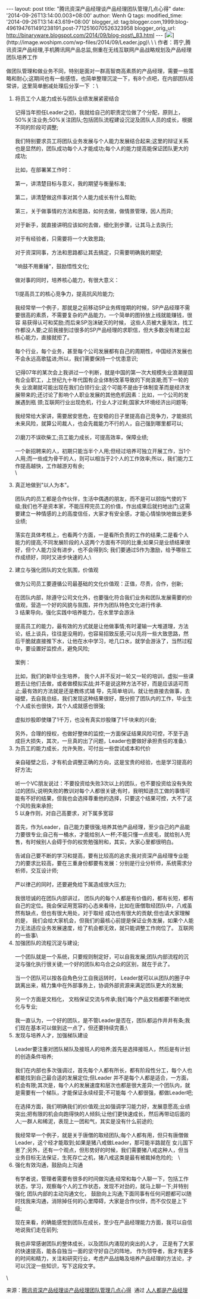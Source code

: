--- layout: post title: "腾讯资深产品经理谈产品经理团队管理几点心得"
date: '2014-09-26T13:14:00.003+08:00' author: Wenh Q tags:
modified\_time: '2014-09-26T13:14:43.619+08:00' blogger\_id:
tag:blogger.com,1999:blog-4961947611491238191.post-7712516070526323958
blogger\_orig\_url:
http://binaryware.blogspot.com/2014/09/blog-post\_83.html ---
[![](https://images-blogger-opensocial.googleusercontent.com/gadgets/proxy?url=http%3A%2F%2Fimage.woshipm.com%2Fwp-files%2F2014%2F09%2FLeader.jpg&container=blogger&gadget=a&rewriteMime=image%2F*)](http://image.woshipm.com/wp-files/2014/09/Leader.jpg)\
\
\
作者：蒋宁,腾讯资深产品经理,手机腾讯网产品总监,侧重在无线互联网产品战略规划及产品经理团队培养工作\
\
做团队管理和做业务不同，特别是面对一群高智商高素质的产品经理，需要一些策略和耐心;这期间也有一些感悟，也简单整理沉淀一下，有8个点吧，在内部团队经常讲，这里简单删减处理后分享一下
：\
1. 将员工个人能力成长与团队业绩发展紧密结合\
\
记得当年担任Leader之初，我就给自己的职责定位做了个分配，原则上，50%关注业务;50%关注团队;包括团队流程建设沉淀及团队人员的成长，根据不同的阶段可调整;\
\
我们特别要求员工将团队业务发展与个人能力发展结合起来;这里的辩证关系也是显然的，团队成功每个人才能成功;每个人的能力提高能保证团队更大的成功;\
\
比如，在部署某工作时：\
\
第一，讲清楚目标与意义，我的期望与衡量标准;\
\
第二，讲清楚做这件事对其个人能力成长有什么帮助;\
\
第三，关于做事情的方法和思路，如何去做，做情景管理，因人而异;\
\
对于新手，就直接讲明应该如何去做，细化到步骤，让其马上去执行;\
\
对于有经验者，只需要将一个大致思路;\
\
对于资深同事，方法和思路都让其去搞定，只需要明确我的期望;\
\
"响鼓不用重锤"，鼓励悟性文化;\
\
做对事的同时，培养核心能力，有很大意义：\
\
1)提高员工的核心竞争力，提高抗风险能力;\
\
我经常举一个例子，那就是之前移动SP业务辉煌期的时候，SP产品经理不需要很高的素质，不需要复杂的产品能力，一个简单的图铃放上线就能赚钱，很容
易获得认可和奖励;而后来SP泡沫破灭的时候，
这些人员被大量淘汰，找工作都没人要;之前我接到过很多的SP产品经理的求职信，但大多数没有建立起核心能力，直接就拒了。\
\
每个行业，每个业务，甚至每个公司发展都有自己的周期性，中国经济发展也不会永远高歌猛进;所以，我们需要保持一个忧患意识;\
\
记得07年的某次会上我讲过一个判断，就是中国的第一次大规模失业浪潮是国有企业职工，上世纪九十年代国有企业体制改革导致的下岗浪潮;而下一轮的失
业浪潮就可能出现在我们白领行业;这个可能不是由于体制变革而是经济发展带来的;还讨论了影响个人职业发展的其他危机因素：比如，一个公司的发展遇到瓶
颈;互联网行业出现危机，行业人才过剩;国家大环境经济出问题等;\
\
我经常给大家讲，需要居安思危，在安稳的日子里提高自己竞争力，才能抵抗未来风险，就算公司裁人，也会先裁能力不行的人，自己强到哪里都可以;\
\
2)磨刀不误砍柴工;员工能力成长，可提高效率，保障业绩;\
\
一个新招聘来的人，初期只能当半个人用;但经过培养可独立开展工作，当1个人用;而一些成为骨干的人，则可以相当于2个人的工作效率;所以，我们能力工作提高越快，工作越游刃有余;\
\
3) 真正地做到"以人为本"。\
\
团队内的员工都是合作伙伴，生活中偶遇的朋友，而不是可以颐指气使的下级;我们也不是资本家，不能压榨完员工的价值，作出成果后就扫地出门;这需要建立一种情感的上的高度信任，大家才有安全感，才能心情愉快地做出更多业绩;\
\
落实在具体考核上，也看两个方面，一是看所负责的工作的结果;二是看个人能力的提高;不同发展阶段的人这两个方面有不同的比重;如果只是业绩结果很好，但个人能力没有进步，也不会得到S;
我们要通过S作为激励，给予哪些工作成绩好，同时又进步快速的人;\
2. 建立与强化团队的文化氛围，价值观\
\
做为公司员工要遵循公司最基础的文化价值观：正值，尽责，合作，创新;\
\
在团队内部，除遵守公司文化外，也要强化符合我们业务和团队发展需要的价值观，营造一个好的风貌与氛围，并作为团队特色文化进行传承.\
3 结果导向，强化实践中培养能力，在水里学会游泳\
\
提高员工的能力，最有效的方式就是让他做事情;有时灌输一大堆道理，方法论，纸上谈兵，往往是没用的，也容易招致反感;可以先将一些大致思路，然后干脆就直接推下水，让他在水中学习，呛几口水，就学会游泳了，当然过程中，要设置好监控点，避免风险;\
\
案例：\
\
比如，我们的新毕业生培养，
我个人并不反对一轮又一轮的培训，虚拟一些课题去让他们去做，或者做模拟实战;并不是说这种方法不好，而是应该适可而止;最有效的方法就是还是教练式辅
导，先简单培训，就让他直接去做事，去碰壁，去自我总结，我们发现这种结果很好，既分担了团队内的工作，毕业生个人成长也很快，其个人成就感也很强;\
\
虚拟炒股即使赚了1千万，也没有真实炒股赚了1千块来的兴奋;\
\
另外，合理的授权，也做好整体的监控;一方面保证结果风险可控，不至于造成巨大损失，其次，一旦真的出了问题，Leader也要做好承担责任的准备;\
4. 为员工的能力成长，允许失败，可付出一些尝试成本和代价\
\
亲自碰壁之后，才有机会调整正确的方向，这是宝贵的经验，也是学习提高的好方法;\
\
听一个VC朋友说过：不要投资给失败3次以上的团队，也不要投资给没有失败过的团队;说明失败的教训对每个人都很关键;有时，我明知道员工做的事情可能有不好的结果，但我也会选择尊重他的选择，只要这个结果可控，大不了这个风险我来承担;\
5 以身作则，对自己高要求，对下属多宽容\
\
首先，作为Leader，自己能力要很强;培养其他产品经理，至少自己的产品能力要很专业;自己有一桶水，才能给别人一杯;不能只懂一点皮毛，就给别人兜售，有时候别人会碍于你的权势勉强附和，其实，大家心里都很明白。\
\
告诫自己要不断的学习和提高，要有比较高的追求;我对资深产品经理专业能力的要求比较高，要在三重身份都要有发展：分别是行业分析师，系统需求分析师，交互设计师;\
\
严以律己的同时，还要避免给下属造成很大压力;\
\
我很坦诚的在团队内部讲过，
团队内的每个人都是有价值的，都有长短，都有自己的定位。我会保证用宽容的心态来看待，比如在唐僧取经团队中，八戒虽然有缺点，但也有很大用处，对于取经
成功也有很大的贡献;但也请大家理解的是，
我们会给大家机会，但我们的最核心前提是保证业务发展，如果个人能力无法适应业务发展速度，给了机会都无效，就只能调整工作岗位了。
互联网的一些事\
6. 加强团队的流程沉淀与建设;\
\
一个团队就是一个系统，只要规则制定好，可以自我发展;团队内部流程的沉淀与强化执行很关键;一个好的团队和乌合之众的区别，就在于此了。\
\
当一个团队可以按各自角色分工自我运转时，
Leader就可以从团队的圈子中跳离出来，精力集中在外部事务上，协调外部资源来满足团队更大的发展;\
\
另一个方面是文档化，
文档保证交流与传承;我们每个产品文档都要不断地优化与专业;\
\
我一直认为，一个好的团队，是不管Leader是否在，团队都运作井井有条;我们现在基本可以做到这一点了，但还要持续完善;\
7. 发现与培养人才，加强梯队建设\
\
Leader要注重对团队梯队及接班人的培养;首先是选择接班人，然后是有计划的创造条件培养;\
\
我们在内部也多次强调过，首先每个人都有所长，都有阶段性分工，每个人也都能找到自己最合适的发展定位;但Leader
并不是每个人都是适合，一方面，机会有限;其次是，每个人的发展速度和层次也都是很大差异;一个团队内，就是需要有一个梯队，才能保证永续经营;不可能每
个人都很强，都做Leader吧;\
\
在选择方面，我们明确我们的价值观;比如强调学习能力好，发展意愿高;业绩突出;把有限的机会向跑得快的人倾斜;让他们更快速成长，然后再带动后面的人;一群人和稀泥，表现上一团和气，其实是没有什么前途的;\
\
我经常举一个例子，就是关于唐僧的取经团队;每个人都有用，但只有唐僧做Leader，这个经才能取到;如果是猪八戒做Leader，那可能半路就在
女儿国下崽了;另外，还有一个观点，但形势好的时候，我们需要猪八戒这种人，但当业务目标无法保证，生死存亡之机，猪八戒这类是最有被裁掉危险的;　\
8. 强化有效沟通，鼓励向上沟通\
\
有学者说，管理者需要有很多的时间做沟通;经常和每个人聊一下，包括工作状态，学习，观察每个人的工作状态，发现不对劲的，就马上聊一下;并特别强化
团队内部的主动沟通文化，
鼓励向上沟通;下面同事有任何问题都可以随时找我来沟通，消除掉任何的心里障碍，大家是合作伙伴，而不仅仅是上下级;\
\
现在来看，的确能感觉到团队在成长，至少在产品经理能力方面，我可以自信地说我们走在前列;\
\
我也非常感谢团队的整体成长，以及团队内涌现的突出的人才，
正是有了大家的快速提高，能各自独当一面的坚守好自己的阵地，
作为领导者，我才有更多的时间和精力，关注和研究行业，考虑产品战略及培养产品经理的方法论，才可以沉淀一些知识，写下这段文字。
<div>

\

</div>

<div>

来源：[腾讯资深产品经理谈产品经理团队管理几点心得](http://www.woshipm.com/pmd/108009.html)  通过 [人人都是产品经理](http://www.woshipm.com/)

</div>
